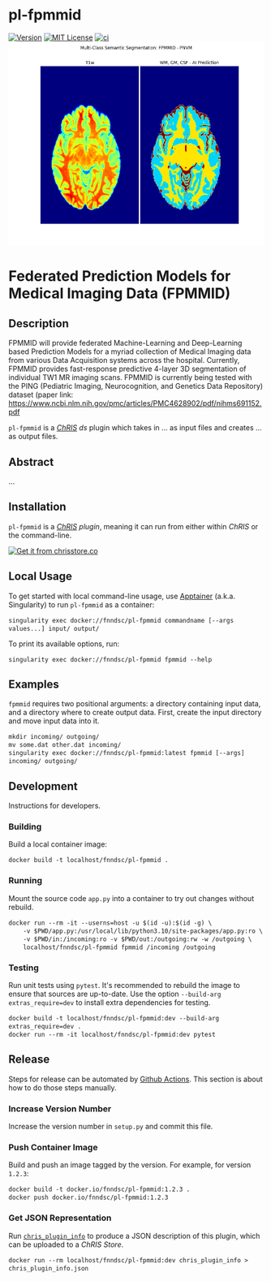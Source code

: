 

# pl-fpmmid


[![Version](https://img.shields.io/docker/v/fnndsc/pl-fpmmid?sort=semver)](https://hub.docker.com/r/fnndsc/pl-fpmmid)
[![MIT License](https://img.shields.io/github/license/fnndsc/pl-fpmmid)](https://github.com/FNNDSC/pl-fpmmid/blob/main/LICENSE)
[![ci](https://github.com/FNNDSC/pl-fpmmid/actions/workflows/ci.yml/badge.svg)](https://github.com/FNNDSC/pl-fpmmid/actions/workflows/ci.yml)
<img src="imgs/header.png" alt="J"/>

# Federated Prediction Models for Medical Imaging Data (FPMMID)


## Description
FPMMID will provide federated Machine-Learning and Deep-Learning
 based Prediction Models for a myriad collection of Medical 
Imaging data from various Data Acquisition systems across 
the hospital. Currently, FPMMID provides fast-response predictive
 4-layer 3D segmentation of individual TW1 MR imaging scans. 
FPMMID is currently being tested with the PING (Pediatric Imaging, 
Neurocognition, and Genetics Data Repository) dataset 
(paper link: https://www.ncbi.nlm.nih.gov/pmc/articles/PMC4628902/pdf/nihms691152.pdf  

`pl-fpmmid` is a [_ChRIS_](https://chrisproject.org/)
_ds_ plugin which takes in ...  as input files and
creates ... as output files.

## Abstract

...

## Installation

`pl-fpmmid` is a _[ChRIS](https://chrisproject.org/) plugin_, meaning it can
run from either within _ChRIS_ or the command-line.

[![Get it from chrisstore.co](https://ipfs.babymri.org/ipfs/QmaQM9dUAYFjLVn3PpNTrpbKVavvSTxNLE5BocRCW1UoXG/light.png)](https://chrisstore.co/plugin/pl-appname)

## Local Usage

To get started with local command-line usage, use [Apptainer](https://apptainer.org/)
(a.k.a. Singularity) to run `pl-fpmmid` as a container:

```shell
singularity exec docker://fnndsc/pl-fpmmid commandname [--args values...] input/ output/
```

To print its available options, run:

```shell
singularity exec docker://fnndsc/pl-fpmmid fpmmid --help
```

## Examples

`fpmmid` requires two positional arguments: a directory containing
input data, and a directory where to create output data.
First, create the input directory and move input data into it.

```shell
mkdir incoming/ outgoing/
mv some.dat other.dat incoming/
singularity exec docker://fnndsc/pl-fpmmid:latest fpmmid [--args] incoming/ outgoing/
```

## Development

Instructions for developers.

### Building

Build a local container image:

```shell
docker build -t localhost/fnndsc/pl-fpmmid .
```

### Running

Mount the source code `app.py` into a container to try out changes without rebuild.

```shell
docker run --rm -it --userns=host -u $(id -u):$(id -g) \
    -v $PWD/app.py:/usr/local/lib/python3.10/site-packages/app.py:ro \
    -v $PWD/in:/incoming:ro -v $PWD/out:/outgoing:rw -w /outgoing \
    localhost/fnndsc/pl-fpmmid fpmmid /incoming /outgoing
```

### Testing

Run unit tests using `pytest`.
It's recommended to rebuild the image to ensure that sources are up-to-date.
Use the option `--build-arg extras_require=dev` to install extra dependencies for testing.

```shell
docker build -t localhost/fnndsc/pl-fpmmid:dev --build-arg extras_require=dev .
docker run --rm -it localhost/fnndsc/pl-fpmmid:dev pytest
```

## Release

Steps for release can be automated by [Github Actions](.github/workflows/ci.yml).
This section is about how to do those steps manually.

### Increase Version Number

Increase the version number in `setup.py` and commit this file.

### Push Container Image

Build and push an image tagged by the version. For example, for version `1.2.3`:

```
docker build -t docker.io/fnndsc/pl-fpmmid:1.2.3 .
docker push docker.io/fnndsc/pl-fpmmid:1.2.3
```

### Get JSON Representation

Run [`chris_plugin_info`](https://github.com/FNNDSC/chris_plugin#usage)
to produce a JSON description of this plugin, which can be uploaded to a _ChRIS Store_.

```shell
docker run --rm localhost/fnndsc/pl-fpmmid:dev chris_plugin_info > chris_plugin_info.json
```
